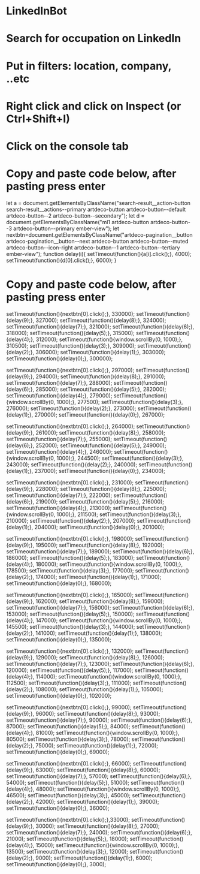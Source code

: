 # LinkedInBot

# Search for occupation on LinkedIn

# Put in filters: location, company, ..etc

# Right click and click on Inspect (or Ctrl+Shift+I)

# Click on the console tab

# Copy and paste code below, after pasting press enter

let a = document.getElementsByClassName("search-result__action-button search-result__actions--primary artdeco-button artdeco-button--default artdeco-button--2 artdeco-button--secondary");
let d = document.getElementsByClassName("ml1 artdeco-button artdeco-button--3 artdeco-button--primary ember-view");
let nextbtn=document.getElementsByClassName("artdeco-pagination__button artdeco-pagination__button--next artdeco-button artdeco-button--muted artdeco-button--icon-right artdeco-button--1 artdeco-button--tertiary ember-view");
function delay(i){
    setTimeout(function(){a[i].click();}, 4000); setTimeout(function(){d[0].click();}, 6000);
} 

# Copy and paste code below, after pasting press enter

setTimeout(function(){nextbtn[0].click();}, 330000); 
setTimeout(function(){delay(9);}, 327000); 
setTimeout(function(){delay(8);}, 324000);
setTimeout(function(){delay(7);}, 321000);
 setTimeout(function(){delay(6);}, 318000);
setTimeout(function(){delay(5);}, 315000);
 setTimeout(function(){delay(4);}, 312000);
setTimeout(function(){window.scrollBy(0, 1000);}, 310500);
setTimeout(function(){delay(3);}, 309000);
 setTimeout(function(){delay(2);}, 306000);
setTimeout(function(){delay(1);}, 303000);
 setTimeout(function(){delay(0);}, 300000); 


setTimeout(function(){nextbtn[0].click();}, 297000); 
setTimeout(function(){delay(9);}, 294000); 
setTimeout(function(){delay(8);}, 291000);
setTimeout(function(){delay(7);}, 288000);
 setTimeout(function(){delay(6);}, 285000);
setTimeout(function(){delay(5);}, 282000);
 setTimeout(function(){delay(4);}, 279000);
setTimeout(function(){window.scrollBy(0, 1000);}, 277500);
setTimeout(function(){delay(3);}, 276000);
 setTimeout(function(){delay(2);}, 273000);
setTimeout(function(){delay(1);}, 270000);
 setTimeout(function(){delay(0);}, 267000); 


setTimeout(function(){nextbtn[0].click();}, 264000); 
setTimeout(function(){delay(9);}, 261000); 
setTimeout(function(){delay(8);}, 258000);
setTimeout(function(){delay(7);}, 255000);
 setTimeout(function(){delay(6);}, 252000);
setTimeout(function(){delay(5);}, 249000);
 setTimeout(function(){delay(4);}, 246000);
setTimeout(function(){window.scrollBy(0, 1000);}, 244500);
setTimeout(function(){delay(3);}, 243000);
 setTimeout(function(){delay(2);}, 240000);
setTimeout(function(){delay(1);}, 237000);
 setTimeout(function(){delay(0);}, 234000); 


setTimeout(function(){nextbtn[0].click();}, 231000); 
setTimeout(function(){delay(9);}, 228000); 
setTimeout(function(){delay(8);}, 225000);
setTimeout(function(){delay(7);}, 222000);
 setTimeout(function(){delay(6);}, 219000);
setTimeout(function(){delay(5);}, 216000);
 setTimeout(function(){delay(4);}, 213000);
setTimeout(function(){window.scrollBy(0, 1000);}, 211500);
setTimeout(function(){delay(3);}, 210000);
 setTimeout(function(){delay(2);}, 207000);
setTimeout(function(){delay(1);}, 204000);
 setTimeout(function(){delay(0);}, 201000); 

setTimeout(function(){nextbtn[0].click();}, 198000); 
setTimeout(function(){delay(9);}, 195000); 
setTimeout(function(){delay(8);}, 192000);
setTimeout(function(){delay(7);}, 189000);
 setTimeout(function(){delay(6);}, 186000);
setTimeout(function(){delay(5);}, 183000);
 setTimeout(function(){delay(4);}, 180000);
setTimeout(function(){window.scrollBy(0, 1000);}, 178500);
setTimeout(function(){delay(3);}, 177000);
 setTimeout(function(){delay(2);}, 174000);
setTimeout(function(){delay(1);}, 171000);
 setTimeout(function(){delay(0);}, 168000); 


setTimeout(function(){nextbtn[0].click();}, 165000); 
setTimeout(function(){delay(9);}, 162000); 
setTimeout(function(){delay(8);}, 159000);
setTimeout(function(){delay(7);}, 156000);
 setTimeout(function(){delay(6);}, 153000);
setTimeout(function(){delay(5);}, 150000);
 setTimeout(function(){delay(4);}, 147000);
setTimeout(function(){window.scrollBy(0, 1000);}, 145500);
setTimeout(function(){delay(3);}, 144000);
 setTimeout(function(){delay(2);}, 141000);
setTimeout(function(){delay(1);}, 138000);
 setTimeout(function(){delay(0);}, 135000); 

setTimeout(function(){nextbtn[0].click();}, 132000); 
setTimeout(function(){delay(9);}, 129000); 
setTimeout(function(){delay(8);}, 126000);
setTimeout(function(){delay(7);}, 123000);
 setTimeout(function(){delay(6);}, 120000);
setTimeout(function(){delay(5);}, 117000);
 setTimeout(function(){delay(4);}, 114000);
setTimeout(function(){window.scrollBy(0, 1000);}, 112500);
setTimeout(function(){delay(3);}, 111000);
 setTimeout(function(){delay(2);}, 108000);
setTimeout(function(){delay(1);}, 105000);
 setTimeout(function(){delay(0);}, 102000); 

setTimeout(function(){nextbtn[0].click();}, 99000); 
setTimeout(function(){delay(9);}, 96000); 
setTimeout(function(){delay(8);}, 93000);
setTimeout(function(){delay(7);}, 90000);
 setTimeout(function(){delay(6);}, 87000);
setTimeout(function(){delay(5);}, 84000);
 setTimeout(function(){delay(4);}, 81000);
setTimeout(function(){window.scrollBy(0, 1000);}, 80500);
setTimeout(function(){delay(3);}, 78000);
 setTimeout(function(){delay(2);}, 75000);
setTimeout(function(){delay(1);}, 72000);
 setTimeout(function(){delay(0);}, 69000); 

setTimeout(function(){nextbtn[0].click();}, 66000); 
setTimeout(function(){delay(9);}, 63000); 
setTimeout(function(){delay(8);}, 60000);
setTimeout(function(){delay(7);}, 57000);
 setTimeout(function(){delay(6);}, 54000);
setTimeout(function(){delay(5);}, 51000);
 setTimeout(function(){delay(4);}, 48000);
setTimeout(function(){window.scrollBy(0, 1000);}, 46500);
setTimeout(function(){delay(3);}, 45000);
 setTimeout(function(){delay(2);}, 42000);
setTimeout(function(){delay(1);}, 39000);
 setTimeout(function(){delay(0);}, 36000); 

setTimeout(function(){nextbtn[0].click();},33000); 
setTimeout(function(){delay(9);}, 30000); 
setTimeout(function(){delay(8);}, 27000);
setTimeout(function(){delay(7);}, 24000);
 setTimeout(function(){delay(6);}, 21000);
setTimeout(function(){delay(5);}, 18000);
 setTimeout(function(){delay(4);}, 15000);
setTimeout(function(){window.scrollBy(0, 1000);}, 13500);
setTimeout(function(){delay(3);}, 12000);
 setTimeout(function(){delay(2);}, 9000);
setTimeout(function(){delay(1);}, 6000);
setTimeout(function(){delay(0);}, 3000);

